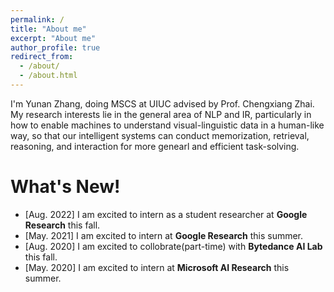 ```yaml
---
permalink: /
title: "About me"
excerpt: "About me"
author_profile: true
redirect_from: 
  - /about/
  - /about.html
---
```


I'm Yunan Zhang, doing MSCS at UIUC advised by Prof. Chengxiang Zhai. My research interests lie in the general area of NLP and IR, particularly in how to enable machines to understand visual-linguistic data in a human-like way, so that our intelligent systems can conduct memorization, retrieval, reasoning, and interaction for more genearl and efficient task-solving. 

What's New!
======
* [Aug. 2022] I am excited to intern as a student researcher at **Google Research** this fall.
* [May. 2021] I am excited to intern at **Google Research** this summer.
* [Aug. 2020] I am excited to collobrate(part-time) with **Bytedance AI Lab** this fall.
* [May. 2020] I am excited to intern at **Microsoft AI Research** this summer.















